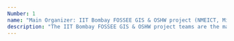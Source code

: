 ```yaml
---
Number: 1
name: "Main Organizer: IIT Bombay FOSSEE GIS & OSHW project (NMEICT, Ministry of Education, Government of India)"
description: "The IIT Bombay FOSSEE GIS & OSHW project teams are the main organizers of this National Level Geospatial IoT Hackathon 2024 (Edition 01). FOSSEE promotes the usage of Free/Libre Open Source Software in academia and industry and is funded through the National Mission on Education through ICT, Ministry of Education, Government of India."
---
```

